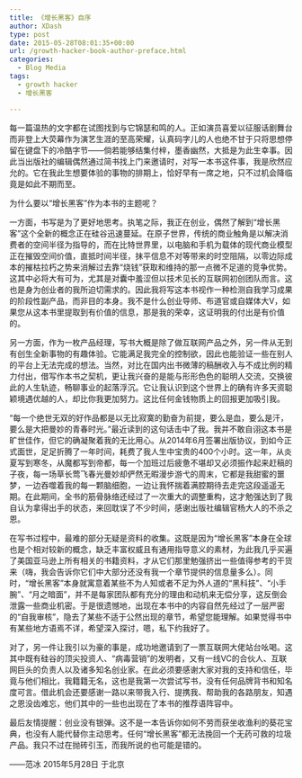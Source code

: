 ```yaml
---
title: 《增长黑客》自序
author: XDash
type: post
date: 2015-05-28T08:01:35+00:00
url: /growth-hacker-book-author-preface.html
categories:
  - Blog Media
tags:
  - growth hacker
  - 增长黑客

---
```

每一篇温热的文字都在试图找到与它锦瑟和鸣的人。正如演员喜爱以征服话剧舞台而非登上大荧幕作为演艺生涯的至高荣耀，认真码字儿的人也绝不甘于只将思想停留在键盘下的冷酷字节——倘若能够结集付梓，墨香幽然，大抵是为此生幸事。因此当出版社的编辑偶然通过简书找上门来邀请时，对写一本书这件事，我是欣然应允的。它在我此生想要体验的事物的排期上，恰好早有一席之地，只不过机会降临竟是如此不期而至。

为什么要以“增长黑客”作为本书的主题呢？

一方面，书写是为了更好地思考。执笔之际，我正在创业，偶然了解到“增长黑客”这个全新的概念正在硅谷迅速蔓延。在原子世界，传统的商业触角是以解决消费者的空间半径为指导的，而在比特世界里，以电脑和手机为载体的现代商业模型正在摧毁空间价值，直抵时间半径，抹平信息不对等带来的时空阻隔，以零边际成本的摧枯拉朽之势来消解过去靠“烧钱”获取和维持的那一点微不足道的竞争优势。这其中必将大有可为，尤其是对囊中羞涩但以技术见长的互联网初创团队而言。这也是身为创业者的我所迫切需求的。因此我将写这本书视作一种检测自我学习成果的阶段性副产品，而非目的本身。我不是什么创业导师、布道官或自媒体大V，如果您从这本书里提取到有价值的信息，那是我的荣幸，这证明我的付出是有价值的。

另一方面，作为一枚产品经理，写书大概是除了做互联网产品之外，另一件从无到有创生全新事物的有趣体验。它能满足我完全的控制欲，因此也能验证一些在别人的平台上无法完成的想法。当然，对比在国内出书微薄的稿酬收入与不成比例的精力付出，借写作本书之契机，更让我兴奋的是能与形形色色的聪明人交流，交换彼此的人生轨迹，畅聊事业的起落浮沉。它让我认识到这个世界上的确有许多天资聪颖境遇优越的人，却比你我更加努力。这比任何金钱物质上的回报更加吸引我。

“每一个绝世无双的好作品都是以无比寂寞的勤奋为前提，要么是血，要么是汗，要么是大把曼妙的青春时光。”最近读到的这句话击中了我。我并不敢自诩这本书是旷世佳作，但它的确凝聚着我的无比用心。从2014年6月签署出版协议，到如今正式面世，足足折腾了一年时间，耗费了我人生中宝贵的400个小时。这一年，从炎夏写到寒冬，从魔都写到帝都，每一个加班过后疲惫不堪却又必须振作起来赶稿的子夜，每一场草长莺飞春光曼妙却俨然无暇漫步游弋的周末，它都是我甜蜜的噩梦，一边吞噬着我的每一颗脑细胞，一边让我怀揣着满腔期待去走完这段遥遥无期。在此期间，全书的筋骨脉络还经过了一次重大的调整重构，这才勉强达到了我自认为拿得出手的状态，来回耽误了不少时间，感谢出版社编辑官杨大人的不杀之恩。

在写书过程中，最难的部分无疑是资料的收集。这既是因为“增长黑客”本身在全球也是个相对较新的概念，缺乏丰富权威且有通用指导意义的素材，为此我几乎买遍了美国亚马逊上所有相关的书籍资料，才从它们那里勉强挤出一些值得参考的干货来（嗨，我会告诉你它们中大部分还没有我一个章节提供的信息量多么）。同时，“增长黑客”本身就寓意着某些不为人知或者不足为外人道的“黑科技”、“小手腕”、“月之暗面”，并不是每家团队都有充分的理由和动机来无偿分享，这反倒会泄露一些商业机密。于是很遗憾地，出现在本书中的内容自然先经过了一层严密的“自我审核”，隐去了某些不适于公然出现的章节，希望您能理解。如果觉得书中有某些地方语焉不详，希望深入探讨，嗯，私下约我好了。

对了，另一件让我引以为豪的事是，成功地邀请到了一票互联网大佬站台吆喝。这其中既有硅谷的顶尖投资人、“病毒营销”的发明者，又有一线VC的合伙人、互联网巨头的负责人以及诸多知名创业家。在此必须要感谢大家对我的支持和信任，毕竟与他们相比，我籍籍无名，这也是我第一次尝试写书，没有任何品牌背书和知名度可言。借此机会还要感谢一路以来带我入行、提携我、帮助我的各路朋友，知遇之恩没齿难忘，他们其中的一些也出现在了本书的推荐语阵容中。

最后友情提醒：创业没有银弹。这不是一本告诉你如何不劳而获坐收渔利的葵花宝典，也没有人能代替你主动思考。任何“增长黑客”都无法挽回一个无药可救的垃圾产品。我只不过在抛砖引玉，而我所说的也可能是错的。

——范冰 2015年5月28日 于北京